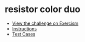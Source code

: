 # resistor color duo

- [View the challenge on Exercism](https://exercism.org/tracks/c/exercises/resistor-color-duo)
- [Instructions](https://github.com/exercism/c/blob/main/exercises/practice/resistor-color-duo/.docs/instructions.md)
- [Test Cases](https://github.com/exercism/c/blob/main/exercises/practice/resistor-color-duo/test_resistor_color_duo.c)